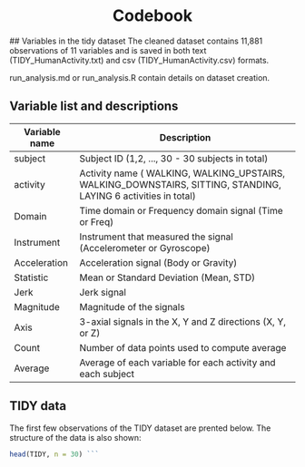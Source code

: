 <h1 align="center">Codebook</h1>
## Variables in the tidy dataset
The cleaned dataset contains 11,881 observations of 11 variables and is saved in both text (TIDY_HumanActivity.txt) and csv (TIDY_HumanActivity.csv) formats.

run_analysis.md or run_analysis.R contain details on dataset creation.

## Variable list and descriptions
| Variable name	| Description |
| ------------- | ----------- |
| subject	| Subject ID (1,2, ..., 30 - 30 subjects in total) |
| activity	| Activity name ( WALKING, WALKING_UPSTAIRS, WALKING_DOWNSTAIRS, SITTING, STANDING, LAYING 6 activities in total) |
| Domain |	Time domain or Frequency domain signal (Time or Freq) |
| Instrument |	Instrument that measured the signal (Accelerometer or Gyroscope) |
| Acceleration |	Acceleration signal (Body or Gravity) |
| Statistic |	Mean or Standard Deviation (Mean, STD) |
| Jerk |	Jerk signal |
| Magnitude |	Magnitude of the signals |
| Axis |	3-axial signals in the X, Y and Z directions (X, Y, or Z) |
| Count	| Number of data points used to compute average |
|Average |	Average of each variable for each activity and each subject |

## TIDY data
The first few observations of the TIDY dataset are prented below. The structure of the data is also shown:

```r TIDY <- read.csv("TIDY_HumanActivity.csv", header = FALSE) 
head(TIDY, n = 30) ```
